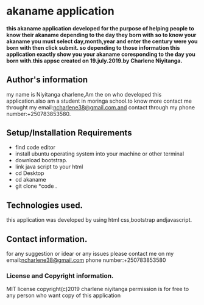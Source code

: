 # akaname application
####  this akaname application developed for the purpose of helping people to know their akaname depending to the day they born with so to know your akaname you must  select day,month,year and enter the century were you born with then click submit. so depending to those  information this application exactly show you your akaname coresponding to the day you born with.this appsc created  on  19.july.2019.by Charlene Niyitanga.
## Author's information
my name is Niyitanga charlene,Am the on who developed this application.also am a student in moringa school.to know more contact me throught my email:ncharlene38@gmail.com.and contact through my phone number:+250783853580.
## Setup/Installation Requirements
* find code editor
* install ubuntu operating system into your machine or other terminal
* download bootstrap.
* link java script to your html
* cd Desktop
* cd akaname
* git clone
*code .
## Technologies used.
this application was developed by using html  css,bootstrap andjavascript.
## Contact information.
for any suggestion or idear or any issues please contact me on my email:ncharlene38@gmail.com
phone number:+250783853580

### License and Copyright information.
 MIT license
 copyright(c)2019 charlene niyitanga
 permission is for free to any person who want copy of this application


